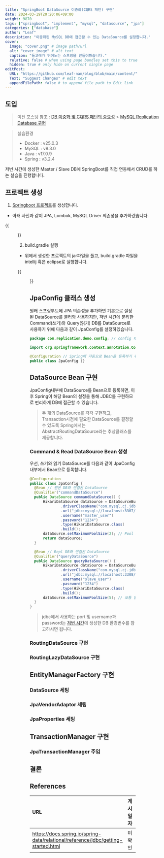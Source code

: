 ```yaml
---
title: "SpringBoot DataSource 이중화(CQRS 패턴) 구현"
date: 2024-03-19T20:20:06+09:00
weight: 9870
tags: ["springboot", "implement", "mysql", "datasource", "jpa"]
categories: ["database"]
author: "Leaf"
description: "이중화된 MySQL DB에 접근할 수 있는 DataSource를 설정합니다."
cover:
  image: "cover.png" # image path/url
  alt: "cover image" # alt text
  caption: "돌고래가 뛰어노는 스프링을 만들어봤습니다."
  relative: false # when using page bundles set this to true
  hidden: true # only hide on current single page
editPost:
  URL: "https://github.com/leaf-nam/blog/blob/main/content/"
  Text: "Suggest Changes" # edit text
  appendFilePath: false # to append file path to Edit link
---
```


## 도입

> 이전 포스팅 참조 :
> [DB 이중화 및 CQRS 패턴의 중요성](https://leaf-nam.github.io/posts/240310_mysql_springboot_cqrs_%ED%8C%A8%ED%84%B4_%EA%B5%AC%ED%98%84%EC%9D%84_%EC%9C%84%ED%95%9C_db_%EC%9D%B4%EC%A4%91%ED%99%94/240313_mysql_replication_database_%EA%B5%AC%ED%98%84/) > [MySQL Replication Database 구현](https://leaf-nam.github.io/posts/240310_mysql_springboot_cqrs_%ED%8C%A8%ED%84%B4_%EA%B5%AC%ED%98%84%EC%9D%84_%EC%9C%84%ED%95%9C_db_%EC%9D%B4%EC%A4%91%ED%99%94/240313_mysql_replication_database_%EA%B5%AC%ED%98%84/)

> 실습환경
>
> - Docker : v25.0.3
> - MySQL : v8.3.0
> - Java : v17.0.9
> - Spring : v3.2.4

저번 시간에 생성한 Master / Slave DB에 SpringBoot를 직접 연동해서 CRUD를 하는 실습을 진행합니다.

## 프로젝트 생성

1. [Springboot 프로젝트](https://start.spring.io)를 생성합니다.

- 아래 사진과 같이 JPA, Lombok, MySQL Driver 의존성을 추가하겠습니다.

{{<figure src="springboot.png" caption="스프링부트 프로젝트를 위와 같이 의존성을 추가하여 생성합니다.">}}

2. build.gradle 실행

- 위에서 생성한 프로젝트의 jar파일을 풀고, build.gradle 파일을 intellij 혹은 eclipse로 실행합니다.

{{<figure src="gradle.png" caption="gradle로 프로젝트를 실행하면 자동으로 소스파일 경로가 생성됩니다.">}}

## JpaConfig 클래스 생성

원래 스프링부트에 JPA 의존성을 추가하면 기본으로 설정된 DataSource를 불러와 사용하지만, 저번 시간에 분리한 Command(쓰기)와 Query(읽기) DB를 DataSource로 사용하기 위해 다음과 같이 JpaConfig를 설정하겠습니다.

```java
package com.replication.demo.config; // config 패키지 생성

import org.springframework.context.annotation.Configuration;

@Configuration // Spring에 자동으로 Bean을 등록하기 위함
public class JpaConfig {}
```

## DataSource Bean 구현

JpaConfig내부에 DataSource를 Bean으로 등록하면, 이후 Spring이 해당 Bean의 설정을 통해 JDBC를 구현하므로 펀리하게 DB에 접근할 수 있습니다.

> 두 개의 DataSource를 각각 구현하고, Transaction시점에 필요한 DataSource를 결정할 수 있도록 Spring에서는 AbstractRoutingDataSource라는 추상클래스를 제공합니다.

### Command & Read DataSource Bean 생성

우선, 쓰기와 읽기 DataSource를 다음과 같이 JpaConfig 내부에서 Bean으로 등록합니다.

```java
@Configuration
public class JpaConfig {
  @Bean // 원본 DB와 연결된 DataSource
  @Qualifier("commandDataSource")
  public DataSource commandDataSource() {
      HikariDataSource dataSource = DataSourceBuilder.create()
              .driverClassName("com.mysql.cj.jdbc.Driver")
              .url("jdbc:mysql://localhost:3307/target_db")
              .username("master_user")
              .password("1234")
              .type(HikariDataSource.class)
              .build();
      dataSource.setMaximumPoolSize(2); // Pool Size도 설정 가능합니다.
      return dataSource;
  }

  @Bean // Repl DB와 연결된 DataSource
  @Qualifier("queryDataSource")
  public DataSource queryDataSource() {
      HikariDataSource dataSource = DataSourceBuilder.create()
              .driverClassName("com.mysql.cj.jdbc.Driver")
              .url("jdbc:mysql://localhost:3308/target_db")
              .username("slave_user")
              .password("1234")
              .type(HikariDataSource.class)
              .build();
      dataSource.setMaximumPoolSize(5); // 보통 읽기전용 작업이 더 많기 때문에 크게 설정하겠습니다.
  }
}
```

> jdbc에서 사용하는 port 및 username과 password는 [저번 시간](https://leaf-nam.github.io/posts/240310_mysql_springboot_cqrs_%ED%8C%A8%ED%84%B4_%EA%B5%AC%ED%98%84%EC%9D%84_%EC%9C%84%ED%95%9C_db_%EC%9D%B4%EC%A4%91%ED%99%94/240313_mysql_replication_database_%EA%B5%AC%ED%98%84/#master-db-%EC%83%9D%EC%84%B1)에 생성한 DB 환경변수를 참고하시면 됩니다.

### RoutingDataSource 구현

### RoutingLazyDataSource 구현

## EntityManagerFactory 구현

### DataSource 세팅

### JpaVendorAdaptor 세팅

### JpaProperties 세팅

## TransactionManager 구현

### JpaTransactionManager 주입

## 결론

## References

| URL                                                                               | 게시일자 | 방문일자    | 작성자 |
| :-------------------------------------------------------------------------------- | :------- | :---------- | :----- |
| https://docs.spring.io/spring-data/relational/reference/jdbc/getting-started.html | 미확인   | 2024.03.31. | Spring |

